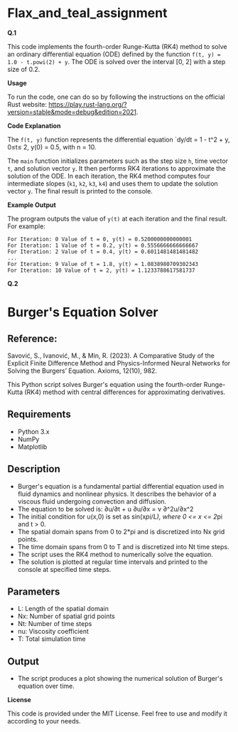 # Flax_and_teal_assignment
**Q.1**

This code implements the fourth-order Runge-Kutta (RK4) method to solve an ordinary differential equation (ODE) defined by the function `f(t, y) = 1.0 - t.powi(2) + y`. The ODE is solved over the interval [0, 2] with a step size of 0.2.

**Usage**

To run the code, one can do so by following the instructions on the official Rust website: https://play.rust-lang.org/?version=stable&mode=debug&edition=2021.

**Code Explanation**

The `f(t, y)` function represents the differential equation `dy/dt = 1 - t^2 + y, 0≤t≤ 2, y(0) = 0.5, with n = 10.

The `main` function initializes parameters such as the step size `h`, time vector `t`, and solution vector `y`. It then performs RK4 iterations to approximate the solution of the ODE. In each iteration, the RK4 method computes four intermediate slopes (`k1`, `k2`, `k3`, `k4`) and uses them to update the solution vector `y`. The final result is printed to the console.

**Example Output**

The program outputs the value of `y(t)` at each iteration and the final result. For example:

```
For Iteration: 0 Value of t = 0, y(t) = 0.5200000000000001
For Iteration: 1 Value of t = 0.2, y(t) = 0.5556666666666667
For Iteration: 2 Value of t = 0.4, y(t) = 0.6011481481481482
...
For Iteration: 9 Value of t = 1.8, y(t) = 1.0838980709302343
For Iteration: 10 Value of t = 2, y(t) = 1.1233788617581737
```

**Q.2**
# Burger's Equation Solver

## Reference:
Savović, S., Ivanović, M., & Min, R. (2023). A Comparative Study of the Explicit Finite Difference Method and Physics-Informed Neural Networks for Solving the Burgers’ Equation. Axioms, 12(10), 982.

This Python script solves Burger's equation using the fourth-order Runge-Kutta (RK4) method with central differences for approximating derivatives.

## Requirements
- Python 3.x
- NumPy
- Matplotlib

## Description
- Burger's equation is a fundamental partial differential equation used in fluid dynamics and nonlinear physics. It describes the behavior of a viscous fluid undergoing convection and diffusion.
- The equation to be solved is: ∂u/∂t + u ∂u/∂x = ν ∂^2u/∂x^2
- The initial condition for u(x,0) is set as sin(x*pi/L), where 0 <= x <= 2*pi and t > 0.
- The spatial domain spans from 0 to 2*pi and is discretized into Nx grid points.
- The time domain spans from 0 to T and is discretized into Nt time steps.
- The script uses the RK4 method to numerically solve the equation.
- The solution is plotted at regular time intervals and printed to the console at specified time steps.

## Parameters
- L: Length of the spatial domain
- Nx: Number of spatial grid points
- Nt: Number of time steps
- nu: Viscosity coefficient
- T: Total simulation time

## Output
- The script produces a plot showing the numerical solution of Burger's equation over time.

**License**

This code is provided under the MIT License. Feel free to use and modify it according to your needs.
